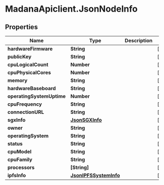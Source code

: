 # MadanaApiclient.JsonNodeInfo

## Properties

Name | Type | Description | Notes
------------ | ------------- | ------------- | -------------
**hardwareFirmware** | **String** |  | [optional] 
**publicKey** | **String** |  | [optional] 
**cpuLogicalCount** | **Number** |  | [optional] 
**cpuPhysicalCores** | **Number** |  | [optional] 
**memory** | **String** |  | [optional] 
**hardwareBaseboard** | **String** |  | [optional] 
**operatingSystemUptime** | **Number** |  | [optional] 
**cpuFrequency** | **String** |  | [optional] 
**connectionURL** | **String** |  | [optional] 
**sgxInfo** | [**JsonSGXInfo**](JsonSGXInfo.md) |  | [optional] 
**owner** | **String** |  | [optional] 
**operatingSystem** | **String** |  | [optional] 
**status** | **String** |  | [optional] 
**cpuModel** | **String** |  | [optional] 
**cpuFamily** | **String** |  | [optional] 
**processors** | **[String]** |  | [optional] 
**ipfsInfo** | [**JsonIPFSSystemInfo**](JsonIPFSSystemInfo.md) |  | [optional] 



